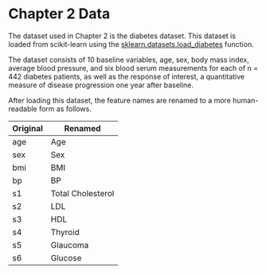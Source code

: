 # Chapter 2 Data

The dataset used in Chapter 2 is the diabetes dataset. This dataset is loaded from scikit-learn using the [sklearn.datasets.load_diabetes](https://scikit-learn.org/stable/modules/generated/sklearn.datasets.load_diabetes.html) function.

The dataset consists of 10 baseline variables, age, sex, body mass index, average blood pressure, and six blood serum measurements for each of n = 442 diabetes patients, as well as the response of interest, a quantitative measure of disease progression one year after baseline.

After loading this dataset, the feature names are renamed to a more human-readable form as follows.

| Original | Renamed           |
|----------|-------------------|
| age      | Age               |
| sex      | Sex               |
| bmi      | BMI               |
| bp       | BP                |
| s1       | Total Cholesterol |
| s2       | LDL               |
| s3       | HDL               |
| s4       | Thyroid           |
| s5       | Glaucoma          |
| s6       | Glucose           |